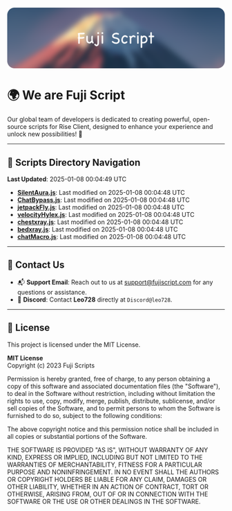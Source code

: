 ![Banner](.github/b.webp)

# 🌍 **We are Fuji Script**

Our global team of developers is dedicated to creating powerful, open-source scripts for Rise Client, designed to enhance your experience and unlock new possibilities! 🌟

---
<!-- SCRIPTS_NAVIGATION_START -->
## 📂 **Scripts Directory Navigation**

**Last Updated**: 2025-01-08 00:04:49 UTC

- **[SilentAura.js](scripts/SilentAura.js)**: Last modified on 2025-01-08 00:04:48 UTC
- **[ChatBypass.js](scripts/ChatBypass.js)**: Last modified on 2025-01-08 00:04:48 UTC
- **[jetpackFly.js](scripts/jetpackFly.js)**: Last modified on 2025-01-08 00:04:48 UTC
- **[velocityHylex.js](scripts/velocityHylex.js)**: Last modified on 2025-01-08 00:04:48 UTC
- **[chestxray.js](scripts/chestxray.js)**: Last modified on 2025-01-08 00:04:48 UTC
- **[bedxray.js](scripts/bedxray.js)**: Last modified on 2025-01-08 00:04:48 UTC
- **[chatMacro.js](scripts/chatMacro.js)**: Last modified on 2025-01-08 00:04:48 UTC

<!-- SCRIPTS_NAVIGATION_END -->

---

## 💬 **Contact Us**  
- 📬 **Support Email**: Reach out to us at [support@fujiscript.com](mailto:support@fujiscript.com) for any questions or assistance.  
- 💬 **Discord**: Contact **Leo728** directly at `Discord@leo728`.

---

## 📜 **License**

This project is licensed under the MIT License.  

**MIT License**  
Copyright (c) 2023 Fuji Scripts  

Permission is hereby granted, free of charge, to any person obtaining a copy of this software and associated documentation files (the "Software"), to deal in the Software without restriction, including without limitation the rights to use, copy, modify, merge, publish, distribute, sublicense, and/or sell copies of the Software, and to permit persons to whom the Software is furnished to do so, subject to the following conditions:  

The above copyright notice and this permission notice shall be included in all copies or substantial portions of the Software.  

THE SOFTWARE IS PROVIDED "AS IS", WITHOUT WARRANTY OF ANY KIND, EXPRESS OR IMPLIED, INCLUDING BUT NOT LIMITED TO THE WARRANTIES OF MERCHANTABILITY, FITNESS FOR A PARTICULAR PURPOSE AND NONINFRINGEMENT. IN NO EVENT SHALL THE AUTHORS OR COPYRIGHT HOLDERS BE LIABLE FOR ANY CLAIM, DAMAGES OR OTHER LIABILITY, WHETHER IN AN ACTION OF CONTRACT, TORT OR OTHERWISE, ARISING FROM, OUT OF OR IN CONNECTION WITH THE SOFTWARE OR THE USE OR OTHER DEALINGS IN THE SOFTWARE.  
